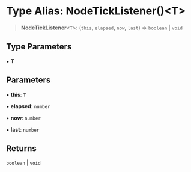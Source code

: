 # Type Alias: NodeTickListener()\<T\>

> **NodeTickListener**\<`T`\>: (`this`, `elapsed`, `now`, `last`) => `boolean` \| `void`

## Type Parameters

• **T**

## Parameters

• **this**: `T`

• **elapsed**: `number`

• **now**: `number`

• **last**: `number`

## Returns

`boolean` \| `void`
